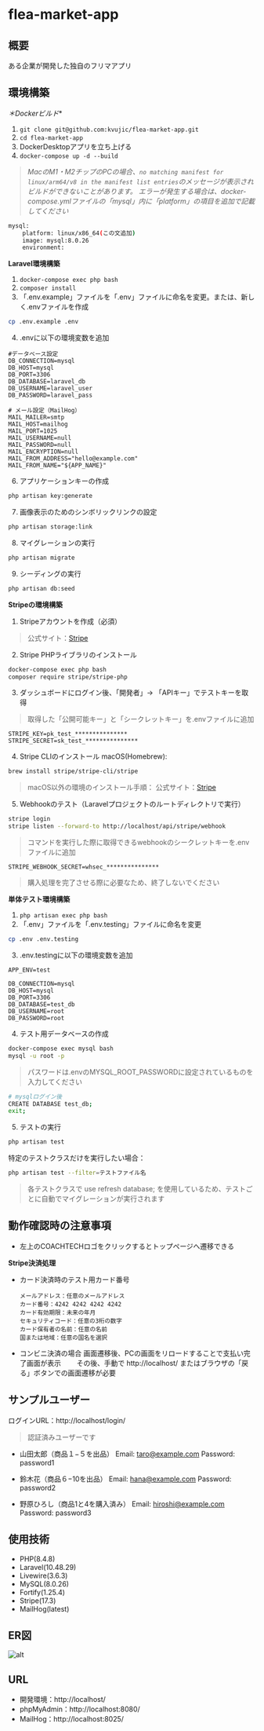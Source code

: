 # flea-market-app

## 概要
ある企業が開発した独自のフリマアプリ

## 環境構築
*＊Dockerビルド**
1. `git clone git@github.com:kvujic/flea-market-app.git`
2. `cd flea-market-app`
3. DockerDesktopアプリを立ち上げる
4. `docker-compose up -d --build`

> *MacのM1・M2チップのPCの場合、`no matching manifest for linux/arm64/v8 in the manifest list entries`のメッセージが表示されビルドができないことがあります。
エラーが発生する場合は、docker-compose.ymlファイルの「mysql」内に「platform」の項目を追加で記載してください*
``` bash
mysql:
    platform: linux/x86_64(この文追加)
    image: mysql:8.0.26
    environment:
```

**Laravel環境構築**

1. `docker-compose exec php bash`
2. `composer install`
3. 「.env.example」ファイルを「.env」ファイルに命名を変更。または、新しく.envファイルを作成
```bash
cp .env.example .env
```
4. .envに以下の環境変数を追加
``` text
#データベース設定
DB_CONNECTION=mysql
DB_HOST=mysql
DB_PORT=3306
DB_DATABASE=laravel_db
DB_USERNAME=laravel_user
DB_PASSWORD=laravel_pass

# メール設定（MailHog）
MAIL_MAILER=smtp
MAIL_HOST=mailhog
MAIL_PORT=1025
MAIL_USERNAME=null
MAIL_PASSWORD=null
MAIL_ENCRYPTION=null
MAIL_FROM_ADDRESS="hello@example.com"
MAIL_FROM_NAME="${APP_NAME}"
```
6. アプリケーションキーの作成
```bash
php artisan key:generate
```

7. 画像表示のためのシンボリックリンクの設定
```bash
php artisan storage:link
```

8. マイグレーションの実行
```bash
php artisan migrate
```

9. シーディングの実行
```bash
php artisan db:seed
```

**Stripeの環境構築**

1. Stripeアカウントを作成（必須）
> 公式サイト：[Stripe](https://dashboard.stripe.com)

2. Stripe PHPライブラリのインストール
```bash
docker-compose exec php bash
composer require stripe/stripe-php
```

3. ダッシュボードにログイン後、「開発者」→ 「APIキー」でテストキーを取得
> 取得した「公開可能キー」と「シークレットキー」を.envファイルに追加
```text
STRIPE_KEY=pk_test_***************
STRIPE_SECRET=sk_test_***************
```

4. Stripe CLIのインストール
macOS(Homebrew):
```bash
brew install stripe/stripe-cli/stripe
```
> macOS以外の環境のインストール手順：
> 公式サイト：[Stripe](https://docs.stripe.com/stripe-cli)

5. Webhookのテスト（Laravelプロジェクトのルートディレクトリで実行）
```bash
stripe login
stripe listen --forward-to http://localhost/api/stripe/webhook
```
> コマンドを実行した際に取得できるwebhookのシークレットキーを.envファイルに追加
```text
STRIPE_WEBHOOK_SECRET=whsec_***************
```

> 購入処理を完了させる際に必要なため、終了しないでください

**単体テスト環境構築**

1. `php artisan exec php bash`
2. 「.env」ファイルを「.env.testing」ファイルに命名を変更
```bash
cp .env .env.testing
```

3. .env.testingに以下の環境変数を追加
```text
APP_ENV=test  

DB_CONNECTION=mysql
DB_HOST=mysql
DB_PORT=3306
DB_DATABASE=test_db
DB_USERNAME=root
DB_PASSWORD=root
```

4. テスト用データベースの作成
```bash
docker-compose exec mysql bash
mysql -u root -p
```
> パスワードは.envのMYSQL_ROOT_PASSWORDに設定されているものを入力してください

```bash
# mysqlログイン後
CREATE DATABASE test_db;  
exit;
```

5. テストの実行
```bash
php artisan test
```
特定のテストクラスだけを実行したい場合：
```bash
php artisan test --filter=テストファイル名
```

> 各テストクラスで use refresh database; を使用しているため、テストごとに自動でマイグレーションが実行されます

## 動作確認時の注意事項
- 左上のCOACHTECHロゴをクリックするとトップページへ遷移できる

**Stripe決済処理**
- カード決済時のテスト用カード番号
  ```text
  メールアドレス：任意のメールアドレス
  カード番号：4242 4242 4242 4242
  カード有効期限：未来の年月
  セキュリティコード：任意の3桁の数字
  カード保有者の名前：任意の名前
  国または地域：任意の国名を選択
  ```
- コンビニ決済の場合
  画面遷移後、PCの画面をリロードすることで支払い完了画面が表示　　
  その後、手動で http://localhost/ またはブラウザの「戻る」ボタンでの画面遷移が必要

## サンプルユーザー

ログインURL：http://localhost/login/
> 認証済みユーザーです

- 山田太郎（商品１−５を出品）
  Email: taro@example.com
  Password: password1

- 鈴木花（商品６−10を出品）
  Email: hana@example.com
  Password: password2

- 野原ひろし（商品1と4を購入済み）
  Email: hiroshi@example.com
  Password: password3

## 使用技術
- PHP(8.4.8)
- Laravel(10.48.29)
- Livewire(3.6.3)
- MySQL(8.0.26)
- Fortify(1.25.4)
- Stripe(17.3)
- MailHog(latest)


## ER図
![alt](er.drawio.png)

## URL
- 開発環境：http://localhost/
- phpMyAdmin：http://localhost:8080/
- MailHog：http://localhost:8025/
